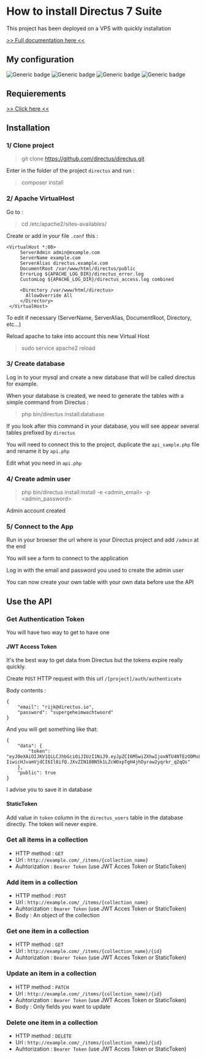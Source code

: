 # How to install Directus 7 Suite

This project has been deployed on a VPS with quickly installation

[>> Full documentation here <<](https://docs.directus.io/getting-started/introduction.html)

## My configuration

![Generic badge](https://img.shields.io/badge/UBUNTU-18.04.1_LTS-ORANGE.svg) ![Generic badge](https://img.shields.io/badge/PHP-7.2-BLUE.svg) ![Generic badge](https://img.shields.io/badge/APACHE-2.4-RED.svg) ![Generic badge](https://img.shields.io/badge/MYSQL-5.7-LIGHTGREY.svg)

## Requierements

[>> Click here <<](https://docs.directus.io/getting-started/installation.html#requirements)

## Installation

### 1/ Clone project

> git clone https://github.com/directus/directus.git

Enter in the folder of the project `directus` and run :

> composer install
### 2/ Apache VirtualHost

Go to :

> cd /etc/apache2/sites-availables/

Create or add in your file ``.conf`` this :
```
<VirtualHost *:80>
     ServerAdmin admin@example.com
     ServerName example.com
     ServerAlias directus.example.com
     DocumentRoot /var/www/html/directus/public
     ErrorLog ${APACHE_LOG_DIR}/directus_error.log
     CustomLog ${APACHE_LOG_DIR}/directus_access.log combined
 
     <Directory /var/www/html/directus>
       AllowOverride All
     </Directory>
 </VirtualHost>
 ```
To edit if necessary (ServerName, ServerAlias, DocumentRoot, Directory, etc...)

Reload apache to take into account this new Virtual Host

> sudo service apache2 reload

### 3/ Create database

Log in to your mysql and create a new database that will be called directus for example.

When your database is created, we need to generate the tables with a simple command from Directus :

> php bin/directus install:database

If you look after this command in your database, you will see appear several tables prefixed by ``directus``

You will need to connect this to the project, duplicate the ``api_sample.php`` file and rename it by ``api.php``

Edit what you need in ``api.php``

### 4/ Create admin user

> php bin/directus install:install -e <admin_email> -p <admin_password>

Admin account created

### 5/ Connect to the App

Run in your browser the url where is your Directus project and add ``/admin`` at the end

You will see a form to connect to the application

Log in with the email and password you used to create the admin user

You can now create your own table with your own data before use the API

## Use the API

### Get Authentication Token 

You will have two way to get to have one

#### JWT Access Token

It's the best way to get data from Directus but the tokens expire really quickly.

Create `POST` HTTP request with this url `/[project]/auth/authenticate` 

Body contents :

```Body
{
    "email": "rijk@directus.io",
    "password": "supergeheimwachtwoord"
}
```

And you will get something like that:

```
{
    "data": {
        "token": "eyJ0eXAiOIJKV1QiLCJhbGciOiJIUzI1NiJ9.eyJpZCI6MSwiZXhwIjoxNTU4NTEzODMxLCJ0eXBlIjoiZYXWV0aCIsImtleSI6Ijx0eXBlLWEtcHVibGljLWF1dGhlbnRpY2F0aW9uLWtleS1zdHJpbmc-IiwicHJvamVjdCI6Il8ifQ.JXvZIN180N5k1LZcWOxpTgH4jhDyraw2yqrkr_q2qQs"
    },
    "public": true
}
```

I advise you to save it in database

#### StaticToken

Add value in ``token`` column in the ``directus_users`` table in the database directly. The token will never expire.

### Get all items in a collection

+ HTTP method : ``GET``
+ Url : ``http://example.com/_/items/{collection_name}``
+ Auhtorization : ``Bearer Token`` (use JWT Acces Token or StaticToken)

### Add item in a collection

+ HTTP method : ``POST``
+ Url : ``http://example.com/_/items/{collection_name}``
+ Auhtorization : ``Bearer Token`` (use JWT Acces Token or StaticToken)
+ Body : An object of the collection

### Get one item in a collection

+ HTTP method : ``GET``
+ Url : ``http://example.com/_/items/{collection_name}/{id}``
+ Auhtorization : ``Bearer Token`` (use JWT Acces Token or StaticToken)

### Update an item in a collection

+ HTTP method : ``PATCH``
+ Url : ``http://example.com/_/items/{collection_name}/{id}``
+ Auhtorization : ``Bearer Token`` (use JWT Acces Token or StaticToken)
+ Body : Only fields you want to update

### Delete one item in a collection

+ HTTP method : ``DELETE``
+ Url : ``http://example.com/_/items/{collection_name}/{id}``
+ Auhtorization : ``Bearer Token`` (use JWT Acces Token or StaticToken)

